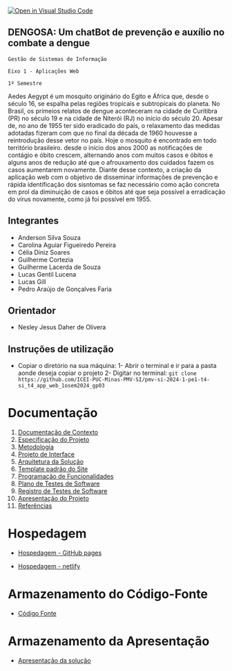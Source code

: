 [![Open in Visual Studio Code](https://classroom.github.com/assets/open-in-vscode-718a45dd9cf7e7f842a935f5ebbe5719a5e09af4491e668f4dbf3b35d5cca122.svg)](https://classroom.github.com/online_ide?assignment_repo_id=11091715&assignment_repo_type=AssignmentRepo)

## DENGOSA: Um chatBot de prevenção e auxílio no combate a dengue

`Gestão de Sistemas de Informação`

`Eixo 1 - Aplicações Web`

`1º Semestre`

Aedes Aegypt é um mosquito originário do Egito e África que, desde o século 16, se espalha pelas regiões tropicais e subtropicais do planeta. No Brasil, os primeios relatos de dengue aconteceram na cidade de Curitibra (PR) no século 19 e na cidade de Niterói (RJ) no início do século 20. Apesar de, no ano de 1955 ter sido eradicado do país, o relaxamento das medidas adotadas fizeram com que no final da década de 1960 houvesse a reintrodução desse vetor no país. Hoje o mosquito é encontrado em todo território brasileiro. desde o início dos anos 2000 as notificações de contágio e óbito crescem, alternando anos com muitos casos e óbitos e alguns anos de redução até que o afrouxamento dos cuidados fazem os casos aumentarem novamente. 
Diante desse contexto, a criação da aplicação web com o objetivo de disseminar informações de prevenção e rápida identificação dos sisntomas se faz necessário como ação concreta em prol da diminuição de casos e óbitos até que seja possível a erradicação do vírus novamente, como já foi possível em 1955.

## Integrantes

* Anderson Silva Souza
* Carolina Aguiar Figueiredo Pereira
* Célia Diniz Soares
* Guilherme Cortezia
* Guilherme Lacerda de Souza
* Lucas Gentil Lucena
* Lucas Gill
* Pedro Araújo de Gonçalves Faria

## Orientador

* Nesley Jesus Daher de Olivera

## Instruções de utilização

* Copiar o diretório na sua máquina:
1- Abrir o terminal e ir para a pasta aonde deseja copiar o projeto
2- Digitar no terminal:
` git clone https://github.com/ICEI-PUC-Minas-PMV-SI/pmv-si-2024-1-pe1-t4-si_t4_app_web_1osem2024_gp03 `
# Documentação

<ol>
<li><a href="01-Documentação de Contexto.md"> Documentação de Contexto</a></li>
<li><a href="02-Especificação do Projeto.md"> Especificação do Projeto</a></li>
<li><a href="03-Metodologia.md"> Metodologia</a></li>
<li><a href="04-Projeto de Interface.md"> Projeto de Interface</a></li>
<li><a href="05-Arquitetura da Solução.md"> Arquitetura da Solução</a></li>
<li><a href="06-Template padrão do Site.md"> Template padrão do Site</a></li>
<li><a href="07-Programação de Funcionalidades.md"> Programação de Funcionalidades</a></li>
<li><a href="08-Plano de Testes de Software.md"> Plano de Testes de Software</a></li>
<li><a href="09-Registro de Testes de Software.md"> Registro de Testes de Software</a></li>
<li><a href="10-Apresentação do Projeto.md"> Apresentação do Projeto</a></li>
<li><a href="11-Referências.md"> Referências</a></li>
</ol>

# Hospedagem 
<!-- Checar o que é -->
* [Hospedagem - GitHub pages](https://icei-puc-minas-pmv-si.github.io/pmv-si-2024-1-pe1-t4-si_t4_app_web_1osem2024_gp03/)

* [Hospedagem - netlify](https://dengosa.netlify.app/)

# Armazenamento do Código-Fonte
<!-- Checar o que é -->
* [Código Fonte](https://github.com/ICEI-PUC-Minas-PMV-SI/pmv-si-2024-1-pe1-t4-si_t4_app_web_1osem2024_gp03/blob/main/src/README.md)

# Armazenamento da Apresentação
<!-- Checar o que é -->
* <a href="presentation/README.md">Apresentação da solução</a>
